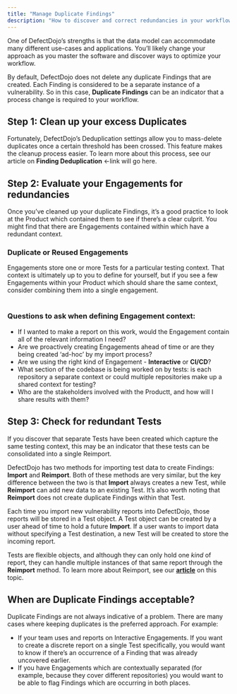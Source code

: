 ```yaml
---
title: "Manage Duplicate Findings"
description: "How to discover and correct redundancies in your workflow - using Deduplication, Reimiport and other Smart features"
---
```


One of DefectDojo’s strengths is that the data model can accommodate many different use\-cases and applications. You’ll likely change your approach as you master the software and discover ways to optimize your workflow.

By default, DefectDojo does not delete any duplicate Findings that are created. Each Finding is considered to be a separate instance of a vulnerability. So in this case, **Duplicate Findings** can be an indicator that a process change is required to your workflow.

## Step 1: Clean up your excess Duplicates

Fortunately, DefectDojo’s Deduplication settings allow you to mass\-delete duplicates once a certain threshold has been crossed. This feature makes the cleanup process easier. To learn more about this process, see our article on **Finding Deduplication** \<\-link will go here.

## Step 2: Evaluate your Engagements for redundancies

Once you’ve cleaned up your duplicate Findings, it’s a good practice to look at the Product which contained them to see if there’s a clear culprit. You might find that there are Engagements contained within which have a redundant context.

### Duplicate or Reused Engagements

Engagements store one or more Tests for a particular testing context. That context is ultimately up to you to define for yourself, but if you see a few Engagements within your Product which should share the same context, consider combining them into a single engagement.  
​
### Questions to ask when defining Engagement context:

* If I wanted to make a report on this work, would the Engagement contain all of the relevant information I need?
* Are we proactively creating Engagements ahead of time or are they being created ‘ad\-hoc’ by my import process?
* Are we using the right kind of Engagement \- **Interactive** or **CI/CD**?
* What section of the codebase is being worked on by tests: is each repository a separate context or could multiple repositories make up a shared context for testing?
* Who are the stakeholders involved with the Productt, and how will I share results with them?

## Step 3: Check for redundant Tests

If you discover that separate Tests have been created which capture the same testing context, this may be an indicator that these tests can be consolidated into a single Reimport.

DefectDojo has two methods for importing test data to create Findings: **Import** and **Reimport**. Both of these methods are very similar, but the key difference between the two is that **Import** always creates a new Test, while **Reimport** can add new data to an existing Test. It’s also worth noting that **Reimport** does not create duplicate Findings within that Test.

Each time you import new vulnerability reports into DefectDojo, those reports will be stored in a Test object. A Test object can be created by a user ahead of time to hold a future **Import**. If a user wants to import data without specifying a Test destination, a new Test will be created to store the incoming report.

Tests are flexible objects, and although they can only hold one *kind* of report, they can handle multiple instances of that same report through the **Reimport** method. To learn more about Reimport, see our **[article](https://docs.defectdojo.com/en/connecting_your_tools/import_scan_files/using_reimport/)** on this topic.

## When are Duplicate Findings acceptable?

Duplicate Findings are not always indicative of a problem. There are many cases where keeping duplicates is the preferred approach. For example:

* If your team uses and reports on Interactive Engagements. If you want to create a discrete report on a single Test specifically, you would want to know if there’s an occurrence of a Finding that was already uncovered earlier.
* If you have Engagements which are contextually separated (for example, because they cover different repositories) you would want to be able to flag Findings which are occurring in both places.
